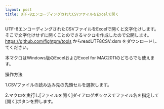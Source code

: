 ```yaml
---
layout: post
title: UTF-8エンコーディングされたCSVファイルをExcelで開く
---
```


UTF-8エンコーディングされたCSVファイルをExcelで開くと文字化けします。
そこで文字化けせずに開くことのできるマクロを作成したので公開します。
https://github.com/fightpm/tools
からreadUTF8CSV.xlsm をダウンロードしてください。

本マクロはWindows版のExcelおよびExcel for MAC2011のどちらでも使えます。

操作方法

1.CSVファイルの読み込み先の先頭セルを選択します。

2.マクロを実行し[ファイルを開く]ダイアログボックスでファイル名を指定して[開く]ボタンを押します。
